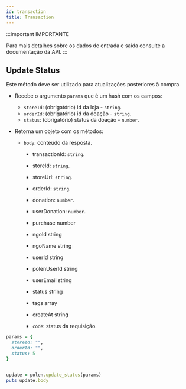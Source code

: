 ```yaml
---
id: transaction
title: Transaction
---
```

:::important IMPORTANTE

Para mais detalhes sobre os dados de entrada e saída consulte a documentação da API.
:::

## Update Status
Este método deve ser utilizado para atualizações posteriores à compra.

- Recebe o argumento `params` que é um hash com os campos:
    - `storeId`: (obrigatório) id da loja - `string`.
    - `orderId`: (obrigatório) id da doação - `string`.
    - `status`: (obrigatório) status da doação - `number`.
    
- Retorna um objeto com os métodos:
    - `body`: conteúdo da resposta.
      - transactionId: `string`.
      - storeId: `string`.
      - storeUrl: `string`.
      - orderId: `string`.
      - donation: `number`.
      - userDonation: `number`.
      - purchase number
      - ngoId string
      - ngoName string
      - userId string
      - polenUserId string
      - userEmail string
      - status string
      - tags array
      - createAt string

      - `code`: status da requisição.

```ruby
params = {
  storeId: "",
  orderId: "",
  status: 5
}


update = polen.update_status(params)
puts update.body
```
